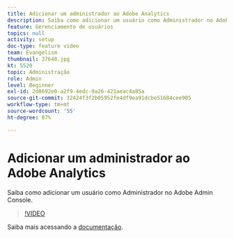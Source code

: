 ```yaml
---
title: Adicionar um administrador ao Adobe Analytics
description: Saiba como adicionar um usuário como Administrador no Adobe Admin Console.
feature: Gerenciamento de usuários
topics: null
activity: setup
doc-type: feature video
team: Evangelism
thumbnail: 37648.jpg
kt: 5520
topic: Administração
role: Admin
level: Beginner
exl-id: 2d8692e0-a2f9-4edc-9a26-421aeac4a85a
source-git-commit: 32424f3f2b05952fe4df9ea91dcbe51684cee905
workflow-type: tm+mt
source-wordcount: '55'
ht-degree: 87%

---
```


# Adicionar um administrador ao Adobe Analytics

Saiba como adicionar um usuário como Administrador no Adobe Admin Console.

>[!VIDEO](https://video.tv.adobe.com/v/37648/?quality=12&learn=on)

Saiba mais acessando a [documentação](https://helpx.adobe.com/br/enterprise/using/admin-console.html).
